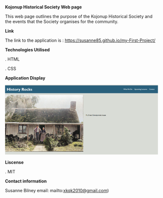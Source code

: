 **Kojonup Historical Society Web page**

This web page outlines the purpose of the Kojonup Historical Society and the events that the Society organises for the community.

**Link**

The link to the application is : https://susanne85.github.io/my-First-Project/


**Technologies Utilised**

. HTML 

. CSS

**Application Display**

![Initial display](./assets/images/01-myFirstProject.png)

**Liscense**

. MIT

**Contact information**

Susanne Bilney 
email: mailto:xkqk2010@gmail.com)

